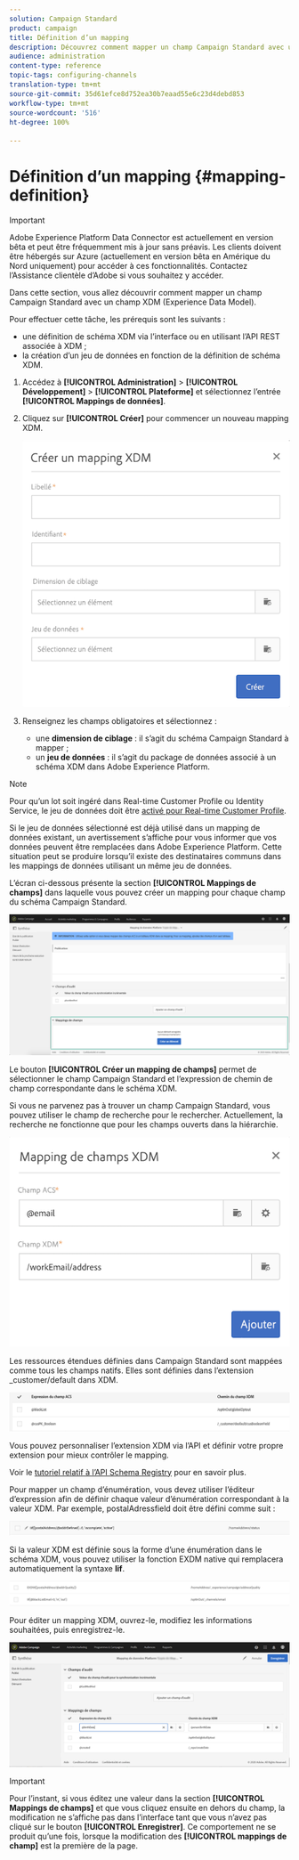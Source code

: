 ```yaml
---
solution: Campaign Standard
product: campaign
title: Définition d’un mapping
description: Découvrez comment mapper un champ Campaign Standard avec un champ XDM (Experience Data Model).
audience: administration
content-type: reference
topic-tags: configuring-channels
translation-type: tm+mt
source-git-commit: 35d61efce8d752ea30b7eaad55e6c23d4debd853
workflow-type: tm+mt
source-wordcount: '516'
ht-degree: 100%

---
```



# Définition d’un mapping {#mapping-definition}

>[!IMPORTANT]
>
>Adobe Experience Platform Data Connector est actuellement en version bêta et peut être fréquemment mis à jour sans préavis. Les clients doivent être hébergés sur Azure (actuellement en version bêta en Amérique du Nord uniquement) pour accéder à ces fonctionnalités. Contactez l’Assistance clientèle d’Adobe si vous souhaitez y accéder.

Dans cette section, vous allez découvrir comment mapper un champ Campaign Standard avec un champ XDM (Experience Data Model).

Pour effectuer cette tâche, les prérequis sont les suivants :

* une définition de schéma XDM via l’interface ou en utilisant l’API REST associée à XDM ;
* la création d’un jeu de données en fonction de la définition de schéma XDM.

1. Accédez à **[!UICONTROL Administration]** > **[!UICONTROL Développement]** > **[!UICONTROL Plateforme]** et sélectionnez l’entrée **[!UICONTROL Mappings de données]**.

1. Cliquez sur **[!UICONTROL Créer]** pour commencer un nouveau mapping XDM.

   ![](assets/aep_createmapping.png)

1. Renseignez les champs obligatoires et sélectionnez :

   * une **dimension de ciblage** : il s’agit du schéma Campaign Standard à mapper ;
   * un **jeu de données** : il s’agit du package de données associé à un schéma XDM dans Adobe Experience Platform.

>[!NOTE]
>
>Pour qu’un lot soit ingéré dans Real-time Customer Profile ou Identity Service, le jeu de données doit être [activé pour Real-time Customer Profile](https://docs.adobe.com/content/help/fr-FR/experience-platform/rtcdp/intro/get-started.html).
>
>Si le jeu de données sélectionné est déjà utilisé dans un mapping de données existant, un avertissement s’affiche pour vous informer que vos données peuvent être remplacées dans Adobe Experience Platform. Cette situation peut se produire lorsqu’il existe des destinataires communs dans les mappings de données utilisant un même jeu de données.

L’écran ci-dessous présente la section **[!UICONTROL Mappings de champs]** dans laquelle vous pouvez créer un mapping pour chaque champ du schéma Campaign Standard.

![](assets/aep_fieldmappings.png)

Le bouton **[!UICONTROL Créer un mapping de champs]** permet de sélectionner le champ Campaign Standard et l’expression de chemin de champ correspondante dans le schéma XDM.

Si vous ne parvenez pas à trouver un champ Campaign Standard, vous pouvez utiliser le champ de recherche pour le rechercher. Actuellement, la recherche ne fonctionne que pour les champs ouverts dans la hiérarchie.

![](assets/aep_mapfield.png)

Les ressources étendues définies dans Campaign Standard sont mappées comme tous les champs natifs. Elles sont définies dans l’extension _customer/default dans XDM.

![](assets/aep_fieldscusmapping.png)

Vous pouvez personnaliser l’extension XDM via l’API et définir votre propre extension pour mieux contrôler le mapping.

Voir le [tutoriel relatif à l’API Schema Registry](https://docs.adobe.com/content/help/fr-FR/experience-platform/xdm/api/getting-started.html) pour en savoir plus.

Pour mapper un champ d’énumération, vous devez utiliser l’éditeur d’expression afin de définir chaque valeur d’énumération correspondant à la valeur XDM. Par exemple, postalAdressfield doit être défini comme suit :

![](assets/aep_enummapping.png)

Si la valeur XDM est définie sous la forme d’une énumération dans le schéma XDM, vous pouvez utiliser la fonction EXDM native qui remplacera automatiquement la syntaxe **lif**.

![](assets/aep_enummappingexdm.png)

Pour éditer un mapping XDM, ouvrez-le, modifiez les informations souhaitées, puis enregistrez-le.

![](assets/aep_editmapping.png)

>[!IMPORTANT]
>
>Pour l’instant, si vous éditez une valeur dans la section **[!UICONTROL Mappings de champs]** et que vous cliquez ensuite en dehors du champ, la modification ne s’affiche pas dans l’interface tant que vous n’avez pas cliqué sur le bouton **[!UICONTROL Enregistrer]**. Ce comportement ne se produit qu’une fois, lorsque la modification des **[!UICONTROL mappings de champ]** est la première de la page.
